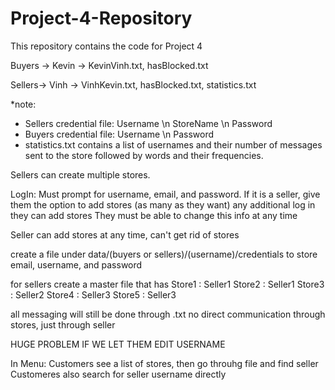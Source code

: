 # Project-4-Repository
This repository contains the code for Project 4


Buyers -> Kevin -> KevinVinh.txt, hasBlocked.txt


Sellers-> Vinh -> VinhKevin.txt, hasBlocked.txt, statistics.txt        
        
        
*note: 
- Sellers credential file: Username \n StoreName \n Password
- Buyers credential file: Username \n Password
- statistics.txt contains a list of usernames and their number of messages sent to the store followed by words and their frequencies.

Sellers can create multiple stores.

LogIn: Must prompt for username, email, and password. If it is a seller, give them the option to add stores (as many as they want) any additional log in they can add stores
They must be able to change this info at any time

Seller can add stores at any time, can't get rid of stores

create a file under data/(buyers or sellers)/(username)/credentials to store email, username, and password

for sellers create a master file that has
Store1 : Seller1
Store2 : Seller1
Store3 : Seller2
Store4 : Seller3
Store5 : Seller3

all messaging will still be done through <buyername><sellername>.txt no direct communication through stores, just through seller

HUGE PROBLEM IF WE LET THEM EDIT USERNAME

In Menu:
Customers see a list of stores, then go throuhg file and find seller
Customeres also search for seller username directly
